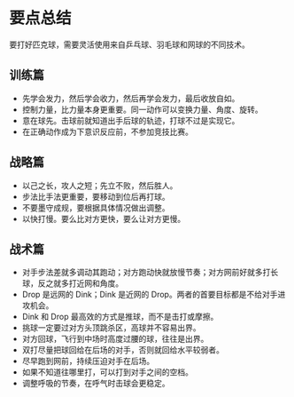 # 要点总结

要打好匹克球，需要灵活使用来自乒乓球、羽毛球和网球的不同技术。

## 训练篇

* 先学会发力，然后学会收力，然后再学会发力，最后收放自如。
* 控制力量，比力量本身更重要。同一动作可以变换力量、角度、旋转。
* 意在球先。击球前就知道出手后球的轨迹，打球不过是实现它。
* 在正确动作成为下意识反应前，不参加竞技比赛。

## 战略篇

* 以己之长，攻人之短；先立不败，然后胜人。
* 步法比手法更重要，要移动到位后再打球。
* 不要墨守成规，要根据具体情况做出调整。
* 以快打慢。要么比对方更快，要么让对方更慢。

## 战术篇

* 对手步法差就多调动其跑动；对方跑动快就放慢节奏；对方网前好就多打长球，反之就多打近网和角度。
* Drop 是远网的 Dink；Dink 是近网的 Drop。两者的首要目标都是不给对手进攻机会。
* Dink 和 Drop 最高效的方式是推球，而不是击打或摩擦。
* 挑球一定要过对方头顶跳杀区，高球并不容易出界。
* 对方回球，飞行到中场时高度过腰的球，往往是出界。
* 双打尽量把球回给在后场的对手，否则就回给水平较弱者。
* 尽早跑到网前，持续压迫对手在后场。
* 如果不知道往哪里打，可以打到对手之间的空档。
* 调整呼吸的节奏，在呼气时击球会更稳定。